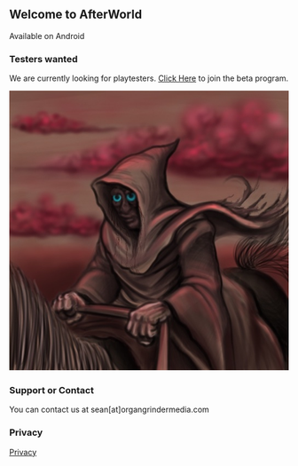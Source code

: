 ## Welcome to AfterWorld

Available on Android

### Testers wanted

We are currently looking for playtesters. [Click Here](/testing.html) to join the beta program.

![Wanderer](wanderer.jpg)

### Support or Contact

You can contact us at sean[at]organgrindermedia.com

### Privacy
[Privacy](/privacy.html)
